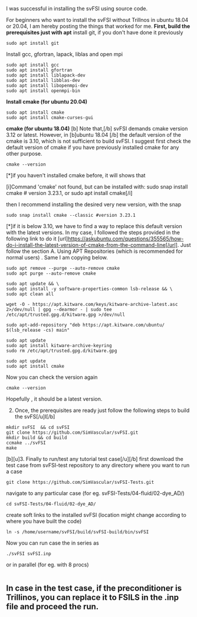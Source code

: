 I was successful in installing the svFSI using source code.

For beginners who want to install the svFSI without Trillnos in ubuntu 18.04 or 20.04, I am hereby posting the things that worked for me.
**First, build the prerequisites just with apt**
install git, if you don't have done it previously
```
sudo apt install git
```
Install gcc, gfortran, lapack, liblas and open mpi
```
sudo apt install gcc
sudo apt install gfortran
sudo apt install liblapack-dev
sudo apt install libblas-dev
sudo apt install libopenmpi-dev
sudo apt install openmpi-bin
```
**Install cmake (for ubuntu 20.04)**
```
sudo apt install cmake
sudo apt install cmake-curses-gui
```
**cmake (for ubuntu 18.04)**
[b] Note that,[/b] svFSI demands cmake version 3.12 or latest. However, in [b]ubuntu 18.04 [/b] the default version of the cmake is 3.10, which is not sufficient to build svFSI. I suggest first check the default version of cmake if you have previously installed cmake for any other purpose. 
```
cmake --version
```
[*]if you haven't installed cmake before, it will shows that 

[i]Command 'cmake' not found, but can be installed with:
sudo snap install cmake  # version 3.23.1, or
sudo apt  install cmake[/i]

 then I recommend installing the desired very new version, with the snap
```
sudo snap install cmake --classic #version 3.23.1
```


[*]if it is below 3.10, we have to find a  way to replace this default version with the latest versions. In my case, I followed the steps provided in the following link to do it [url]https://askubuntu.com/questions/355565/how-do-i-install-the-latest-version-of-cmake-from-the-command-line[/url]. Just follow the section A. Using APT Repositories (which is recommended for normal users) . Same I am copying below.
```
sudo apt remove --purge --auto-remove cmake
sudo apt purge --auto-remove cmake
```
```
sudo apt update && \
sudo apt install -y software-properties-common lsb-release && \
sudo apt clean all
```
```
wget -O - https://apt.kitware.com/keys/kitware-archive-latest.asc 2>/dev/null | gpg --dearmor - | sudo tee /etc/apt/trusted.gpg.d/kitware.gpg >/dev/null
```
```
sudo apt-add-repository "deb https://apt.kitware.com/ubuntu/ $(lsb_release -cs) main"
```
```
sudo apt update
sudo apt install kitware-archive-keyring
sudo rm /etc/apt/trusted.gpg.d/kitware.gpg
```
```
sudo apt update
sudo apt install cmake
```
 Now you can check the version again
```
cmake --version
```
Hopefully , it should be a latest version.

2. Once, the prerequisites are ready just follow the following steps to build the svFS[/u]I[/b]
```
mkdir svFSI  && cd svFSI
git clone https://github.com/SimVascular/svFSI.git
mkdir build && cd build
ccmake ../svFSI
make
```
[b][u]3. Finally to run/test any tutorial test case[/u][/b]
first download the test case from svFSI-test repository to any directory where you want to  run a case
```
git clone https://github.com/SimVascular/svFSI-Tests.git
```
navigate to any particular case (for eg. svFSI-Tests/04-fluid/02-dye_AD/)
```
cd svFSI-Tests/04-fluid/02-dye_AD/
```
create soft links to the  installed svFSI (location might change according to where you have built the code)
```
ln -s /home/username/svFSI/build/svFSI-build/bin/svFSI
```
Now you can run case the in series as
```
./svFSI svFSI.inp
```
or in parallel (for eg. with 8 procs)
```mpirun -np 8 ./svFSI svFSI.inp
```
In case in the test case, if the preconditioner is Trillinos, you can replace it to FSILS in the .inp file and proceed the run.
------------------------------------------------------------------------------------------------------

